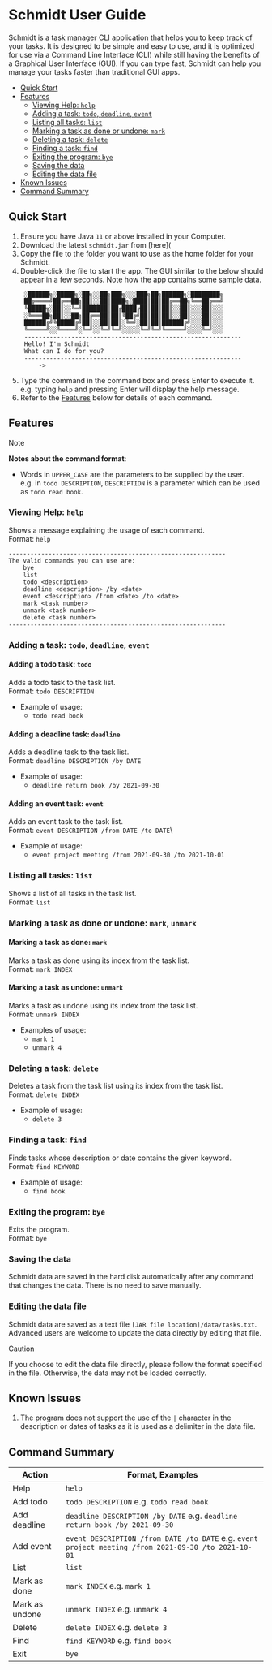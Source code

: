 # Schmidt User Guide
Schmidt is a task manager CLI application that helps you to keep track of your tasks. It is designed to be simple and easy to use, and it is optimized for use via a Command Line Interface (CLI) while still having the benefits of a Graphical User Interface (GUI). If you can type fast, Schmidt can help you manage your tasks faster than traditional GUI apps.
* [Quick Start](#quick-start)
* [Features](#features)
  * [Viewing Help: `help`](#viewing-help) 
  * [Adding a task: `todo`, `deadline`, `event`](#adding-a-task)
  * [Listing all tasks: `list`](#listing-all-tasks)
  * [Marking a task as done or undone: `mark`](#marking-a-task-as-done-or-undone)
  * [Deleting a task: `delete`](#deleting-a-task)
  * [Finding a task: `find`](#finding-a-task)
  * [Exiting the program: `bye`](#exiting-the-program)
  * [Saving the data](#saving-the-data)
  * [Editing the data file](#editing-the-data-file)
* [Known Issues](#known-issues)
* [Command Summary](#command-summary)

## Quick Start
1. Ensure you have Java `11` or above installed in your Computer.
2. Download the latest `schmidt.jar` from [here](
3. Copy the file to the folder you want to use as the home folder for your Schmidt.
4. Double-click the file to start the app. The GUI similar to the below should appear in a few seconds. Note how the app contains some sample data.
   ```
    ░██████╗░█████╗░██╗░░██╗███╗░░░███╗██╗██████╗░████████╗
    ██╔════╝██╔══██╗██║░░██║████╗░████║██║██╔══██╗╚══██╔══╝
    ╚█████╗░██║░░╚═╝███████║██╔████╔██║██║██║░░██║░░░██║░░░
    ░╚═══██╗██║░░██╗██╔══██║██║╚██╔╝██║██║██║░░██║░░░██║░░░
    ██████╔╝╚█████╔╝██║░░██║██║░╚═╝░██║██║██████╔╝░░░██║░░░
    ╚═════╝░░╚════╝░╚═╝░░╚═╝╚═╝░░░░░╚═╝╚═╝╚═════╝░░░░╚═╝░░░
    ------------------------------------------------------------
    Hello! I'm Schmidt
    What can I do for you?
    ------------------------------------------------------------
        ->
   ```
5. Type the command in the command box and press Enter to execute it. e.g. typing `help` and pressing Enter will display the help message.
6. Refer to the [Features](#features) below for details of each command.

## Features
> [!NOTE]
> **Notes about the command format**:
> * Words in `UPPER_CASE` are the parameters to be supplied by the user.\
>   e.g. in `todo DESCRIPTION`, `DESCRIPTION` is a parameter which can be used as `todo read book`.

### Viewing Help: `help`
Shows a message explaining the usage of each command.\
Format: `help`
```
------------------------------------------------------------
The valid commands you can use are:
	bye
	list
	todo <description>
	deadline <description> /by <date>
	event <description> /from <date> /to <date>
	mark <task number>
	unmark <task number>
	delete <task number>
------------------------------------------------------------
```

### Adding a task: `todo`, `deadline`, `event`
#### Adding a todo task: `todo`
Adds a todo task to the task list.\
Format: `todo DESCRIPTION`
* Example of usage: 
  * `todo read book`
#### Adding a deadline task: `deadline`
Adds a deadline task to the task list.\
Format: `deadline DESCRIPTION /by DATE`
* Example of usage: 
  * `deadline return book /by 2021-09-30`
#### Adding an event task: `event`
Adds an event task to the task list.\
Format: `event DESCRIPTION /from DATE /to DATE`\
* Example of usage: 
  * `event project meeting /from 2021-09-30 /to 2021-10-01`

### Listing all tasks: `list`
Shows a list of all tasks in the task list.\
Format: `list`

### Marking a task as done or undone: `mark`, `unmark`
#### Marking a task as done: `mark`
Marks a task as done using its index from the task list.\
Format: `mark INDEX`
#### Marking a task as undone: `unmark`
Marks a task as undone using its index from the task list.\
Format: `unmark INDEX`
* Examples of usage: 
  * `mark 1`
  * `unmark 4`

### Deleting a task: `delete`
Deletes a task from the task list using its index from the task list.\
Format: `delete INDEX`
* Example of usage: 
  * `delete 3`

### Finding a task: `find`
Finds tasks whose description or date contains the given keyword.\
Format: `find KEYWORD`
* Example of usage: 
  * `find book`

### Exiting the program: `bye`
Exits the program.\
Format: `bye`

### Saving the data
Schmidt data are saved in the hard disk automatically after any command that changes the data. There is no need to save manually.

### Editing the data file
Schmidt data are saved as a text file `[JAR file location]/data/tasks.txt`. Advanced users are welcome to update the data directly by editing that file.
> [!CAUTION]
> If you choose to edit the data file directly, please follow the format specified in the file. Otherwise, the data may not be loaded correctly.

## Known Issues
1. The program does not support the use of the `|` character in the description or dates of tasks as it is used as a delimiter in the data file.

## Command Summary
| Action         | Format, Examples                                                                                     |
|----------------|------------------------------------------------------------------------------------------------------|
| Help           | `help`                                                                                               |
| Add todo       | `todo DESCRIPTION` e.g. `todo read book`                                                             |
| Add deadline   | `deadline DESCRIPTION /by DATE` e.g. `deadline return book /by 2021-09-30`                           |
| Add event      | `event DESCRIPTION /from DATE /to DATE` e.g. `event project meeting /from 2021-09-30 /to 2021-10-01` |
| List           | `list`                                                                                               |
| Mark as done   | `mark INDEX` e.g. `mark 1`                                                                           |
| Mark as undone | `unmark INDEX` e.g. `unmark 4`                                                                       |
| Delete         | `delete INDEX` e.g. `delete 3`                                                                       |
| Find           | `find KEYWORD` e.g. `find book`                                                                      |
| Exit           | `bye`                                                                                                |
